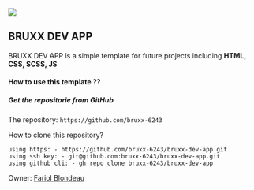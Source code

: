<a href="https://github.com/bruxx-6243">
  <img src="https://user-images.githubusercontent.com/81830567/163858133-5b3b1452-86ab-4362-9214-98ab56aa140b.png">
</a>

## BRUXX DEV APP

BRUXX DEV APP is a simple template for future projects including <b>HTML, CSS, SCSS, JS</b>

#### How to use this template ??

##### Get the repositorie from GitHub
The repository: 
	`https://github.com/bruxx-6243`


 How to clone this repository?

	using https: - https://github.com/bruxx-6243/bruxx-dev-app.git
	using ssh key: - git@github.com:bruxx-6243/bruxx-dev-app.git
	using github cli: - gh repo clone bruxx-6243/bruxx-dev-app
          
          
Owner:
        <a href="https://github.com/bruxx-6243">Fariol Blondeau</a>

       
